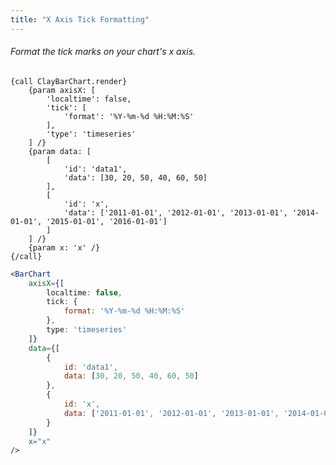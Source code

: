 ```yaml
---
title: "X Axis Tick Formatting"
---
```


###### Format the tick marks on your chart's x axis.

<article id="1">

<clay-chart component="BarChart" props='{"axisX": { "localtime": false, "tick": { "format": "%Y-%m-%d %H:%M:%S" }, "type": "timeseries" }, "data": [{"id": "data1","data": [30, 20, 50, 40, 60, 50]},{"id": "x","data": ["2011-01-01", "2012-01-01", "2013-01-01", "2014-01-01", "2015-01-01", "2016-01-01"]}],"x": "x"}'></clay-chart>

```soy
{call ClayBarChart.render}
	{param axisX: [
		'localtime': false,
		'tick': [
			'format': '%Y-%m-%d %H:%M:%S'
		],
		'type': 'timeseries'
	] /}
	{param data: [
		[
			'id': 'data1',
			'data': [30, 20, 50, 40, 60, 50]
		],
		[
			'id': 'x',
			'data': ['2011-01-01', '2012-01-01', '2013-01-01', '2014-01-01', '2015-01-01', '2016-01-01']
		]
	] /}
	{param x: 'x' /}
{/call}
```

```jsx
<BarChart
	axisX={[
		localtime: false,
		tick: {
			format: '%Y-%m-%d %H:%M:%S'
		},
		type: 'timeseries'
	]}
	data={[
		{
			id: 'data1',
			data: [30, 20, 50, 40, 60, 50]
		},
		{
			id: 'x',
			data: ['2011-01-01', '2012-01-01', '2013-01-01', '2014-01-01', '2015-01-01', '2016-01-01']
		}
	]}
	x="x"
/>
```
</article>
